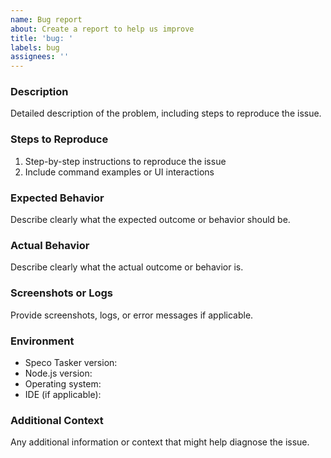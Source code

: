 ```yaml
---
name: Bug report
about: Create a report to help us improve
title: 'bug: '
labels: bug
assignees: ''
---
```


### Description

Detailed description of the problem, including steps to reproduce the issue.

### Steps to Reproduce

1. Step-by-step instructions to reproduce the issue
2. Include command examples or UI interactions

### Expected Behavior

Describe clearly what the expected outcome or behavior should be.

### Actual Behavior

Describe clearly what the actual outcome or behavior is.

### Screenshots or Logs

Provide screenshots, logs, or error messages if applicable.

### Environment

- Speco Tasker version:
- Node.js version:
- Operating system:
- IDE (if applicable):

### Additional Context

Any additional information or context that might help diagnose the issue.
